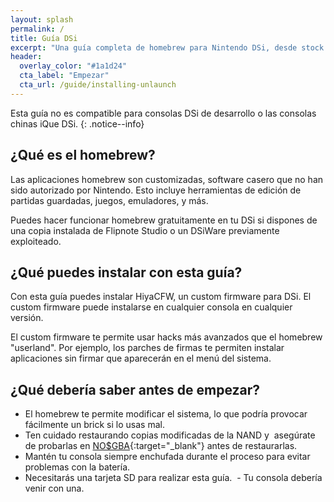 ```yaml
---
layout: splash
permalink: /
title: Guía DSi
excerpt: "Una guía completa de homebrew para Nintendo DSi, desde stock hasta HiyaCFW."
header:
  overlay_color: "#1a1d24"
  cta_label: "Empezar"
  cta_url: /guide/installing-unlaunch
---
```


Esta guía no es compatible para consolas DSi de desarrollo o las consolas chinas iQue DSi.
{: .notice--info}

## ¿Qué es el homebrew?

Las aplicaciones homebrew son customizadas, software casero que no han sido autorizado por Nintendo. Esto incluye herramientas de edición de partidas guardadas, juegos, emuladores, y más.


Puedes hacer funcionar homebrew gratuitamente en tu DSi si dispones de una copia instalada de Flipnote Studio o un DSiWare previamente exploiteado.

## ¿Qué puedes instalar con esta guía?

Con esta guía puedes instalar HiyaCFW, un custom firmware para DSi. El custom firmware puede instalarse en cualquier consola en cualquier versión.

El custom firmware te permite usar hacks más avanzados que el homebrew "userland". Por ejemplo, los parches de firmas te permiten instalar aplicaciones sin firmar que aparecerán en el menú del sistema.

## ¿Qué debería saber antes de empezar?

- El homebrew te permite modificar el sistema, lo que podría provocar fácilmente un brick si lo usas mal.
- Ten cuidado restaurando copias modificadas de la NAND y  asegúrate de probarlas en [NO$GBA](https://problemkaputt.de/gba.htm){:target="_blank"} antes de restaurarlas.
- Mantén tu consola siempre enchufada durante el proceso para evitar problemas con la batería.
- Necesitarás una tarjeta SD para realizar esta guía.
  - Tu consola debería venir con una.
